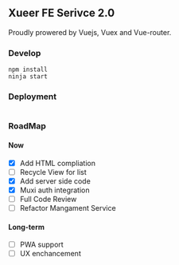## Xueer FE Serivce 2.0

Proudly prowered by Vuejs, Vuex and Vue-router.

### Develop

```
npm install
ninja start
```

### Deployment

```

```

### RoadMap

#### Now

- [x] Add HTML compliation
- [ ] Recycle View for list
- [x] Add server side code
- [x] Muxi auth integration
- [ ] Full Code Review
- [ ] Refactor Mangament Service

#### Long-term

- [ ] PWA support
- [ ] UX enchancement
